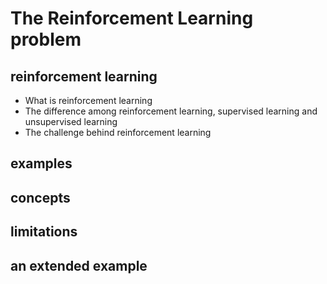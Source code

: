 # The Reinforcement Learning problem

## reinforcement learning

* What is reinforcement learning
* The difference among reinforcement learning, supervised learning and unsupervised learning
* The challenge behind reinforcement learning

## examples

## concepts

## limitations

## an extended example

